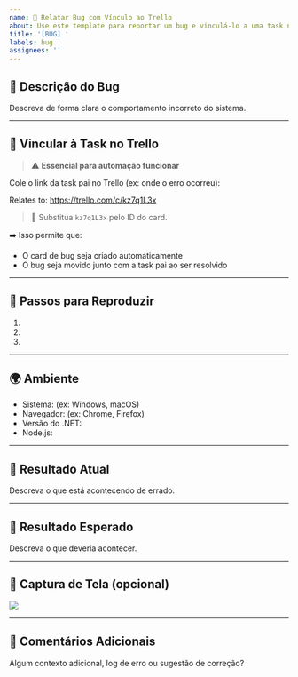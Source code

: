 ```yaml
---
name: 🐞 Relatar Bug com Vínculo ao Trello
about: Use este template para reportar um bug e vinculá-lo a uma task no Trello
title: '[BUG] '
labels: bug
assignees: ''
---
```


## 📝 Descrição do Bug

Descreva de forma clara o comportamento incorreto do sistema.

---

## 🔗 Vincular à Task no Trello

> ⚠️ **Essencial para automação funcionar**

Cole o link da task pai no Trello (ex: onde o erro ocorreu):

Relates to: https://trello.com/c/kz7q1L3x


> 🔗 Substitua `kz7q1L3x` pelo ID do card.

➡️ Isso permite que:
- O card de bug seja criado automaticamente
- O bug seja movido junto com a task pai ao ser resolvido

---

## 🔁 Passos para Reproduzir

1. 
2. 
3.

---

## 🌍 Ambiente

- Sistema: (ex: Windows, macOS)
- Navegador: (ex: Chrome, Firefox)
- Versão do .NET: 
- Node.js: 

---

## 📎 Resultado Atual

Descreva o que está acontecendo de errado.

---

## 🎯 Resultado Esperado

Descreva o que deveria acontecer.

---

## 📸 Captura de Tela (opcional)

![](link-para-imagem.png)

---

## 💬 Comentários Adicionais

Algum contexto adicional, log de erro ou sugestão de correção?